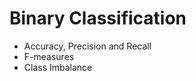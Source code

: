 Binary Classification
===========================

* Accuracy, Precision and Recall
* F-measures
* Class Imbalance
